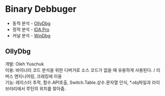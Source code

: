 # Binary Debbuger

* 동적 분석 - [OllyDbg](http://www.ollydbg.de/)
* 정적 분석 - [IDA Pro](https://hex-rays.com/products/ida/support/download.shtml)
* 커널 분석 - [WinDbg](https://docs.microsoft.com/ko-kr/windows-hardware/drivers/debugger/debugger-download-tools)

## OllyDbg
개발: Oleh Yuschuk
<br>이용: 바이너리 코드 분석을 위한 디버거로 소스 코드가 없을 때 유용하게 사용된다. / 리버스 엔지니어링, 크래킹에 이용
<br>기능: 레지스터 추적, 함수.API호출, Switch.Table.상수.문자열 인식, *.obj파일과 라이브러리에서 루틴의 위치를 찾아줌.
